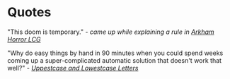 # Quotes

"This doom is temporary." - *came up while explaining a rule in [Arkham Horror LCG](https://www.fantasyflightgames.com/en/products/arkham-horror-the-card-game/)*

"Why do easy things by hand in 90 minutes when you could spend weeks coming up a super-complicated
automatic solution that doesn't work that well?" - *[Uppestcase and Lowestcase Letters](http://tom7.org/lowercase/)*
